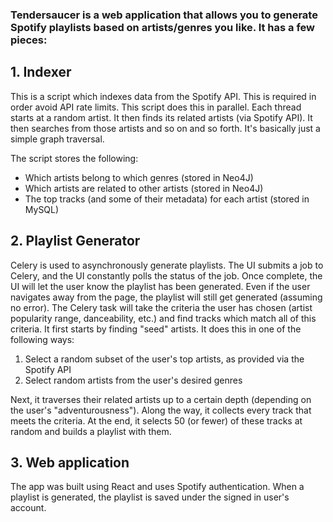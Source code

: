### Tendersaucer is a web application that allows you to generate Spotify playlists based on artists/genres you like. It has a few pieces:

## 1. Indexer

This is a script which indexes data from the Spotify API. This is required in order avoid API rate limits. This script does this in parallel. Each thread starts at a random artist. It then finds its related artists (via Spotify API). It then searches from those artists and so on and so forth. It's basically just a simple graph traversal. 

The script stores the following:
- Which artists belong to which genres (stored in Neo4J)
- Which artists are related to other artists (stored in Neo4J)
- The top tracks (and some of their metadata) for each artist (stored in MySQL)

## 2. Playlist Generator

Celery is used to asynchronously generate playlists. The UI submits a job to Celery, and the UI constantly polls the status of the job. Once complete, the UI will let the user know the playlist has been generated. Even if the user navigates away from the page, the playlist will still get generated (assuming no error). The Celery task will take the criteria the user has chosen (artist popularity range, danceability, etc.) and find tracks which match all of this criteria. It first starts by finding "seed" artists. It does this in one of the following ways:
1. Select a random subset of the user's top artists, as provided via the Spotify API
2. Select random artists from the user's desired genres

Next, it traverses their related artists up to a certain depth (depending on the user's "adventurousness"). Along the way, it collects every track that meets the criteria. At the end, it selects 50 (or fewer) of these tracks at random and builds a playlist with them.

## 3. Web application

The app was built using React and uses Spotify authentication. When a playlist is generated, the playlist is saved under the signed in user's account.
